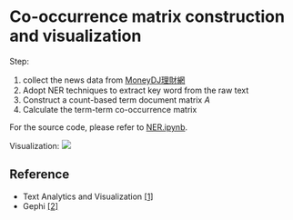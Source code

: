 # Co-occurrence matrix construction and visualization
Step:
1. collect the news data from [MoneyDJ理財網](https://www.moneydj.com/)
2. Adopt NER techniques to extract key word from the raw text
3. Construct a count-based term document matrix *A*
4. Calculate the term-term co-occurrence matrix

For the source code, please refer to [NER.ipynb](https://github.com/thtang/Fintech-Text-Mining-and-Machine-Learning/blob/master/hw2/NER.ipynb).

Visualization:
<img src=https://github.com/thtang/Fintech-Text-Mining-and-Machine-Learning/blob/master/hw2/text_heatmap.png>

## Reference
* Text Analytics and Visualization [[1]](https://pythondata.com/text-analytics-visualization/)
* Gephi [[2]](https://gephi.org/)
